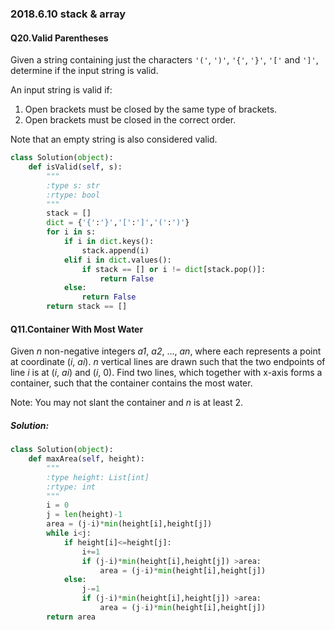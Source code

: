 ### 2018.6.10 stack & array

#### Q20.Valid Parentheses

Given a string containing just the characters `'('`, `')'`, `'{'`, `'}'`, `'['` and `']'`, determine if the input string is valid.

An input string is valid if:

1. Open brackets must be closed by the same type of brackets.
2. Open brackets must be closed in the correct order.

Note that an empty string is also considered valid.

```python
class Solution(object):
    def isValid(self, s):
        """
        :type s: str
        :rtype: bool
        """
        stack = []
        dict = {'{':'}','[':']','(':')'}
        for i in s:
            if i in dict.keys():
                stack.append(i)
            elif i in dict.values():
                if stack == [] or i != dict[stack.pop()]:
                    return False
            else:
                return False
        return stack == []
```

#### Q11.Container With Most Water

Given *n* non-negative integers *a1*, *a2*, ..., *an*, where each represents a point at coordinate (*i*, *ai*). *n* vertical lines are drawn such that the two endpoints of line *i* is at (*i*, *ai*) and (*i*, 0). Find two lines, which together with x-axis forms a container, such that the container contains the most water.

Note: You may not slant the container and *n* is at least 2.

##### Solution:

```python
class Solution(object):
    def maxArea(self, height):
        """
        :type height: List[int]
        :rtype: int
        """
        i = 0
        j = len(height)-1
        area = (j-i)*min(height[i],height[j])
        while i<j:
            if height[i]<=height[j]:
                i+=1
                if (j-i)*min(height[i],height[j]) >area:
                    area = (j-i)*min(height[i],height[j])
            else:
                j-=1
                if (j-i)*min(height[i],height[j]) >area:
                    area = (j-i)*min(height[i],height[j])
        return area
```

